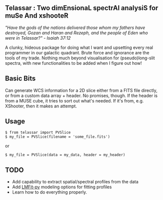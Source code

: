 Telassar : Two dimEnsionaL spectrAl analysiS for muSe And xshooteR
-----

*"Have the gods of the nations delivered those whom my fathers have destroyed, Gozan and Haran and Rezeph, and the people of Eden who were in Telassar?" - Isaiah 37:12*

A clunky, hideous package for doing what I want and upsetting every real programmer in our galactic quadrant. Brute force and ignorance are the tools of my trade. Nothing much beyond visualisation for (pseudo)long-slit spectra, with new functionalities to be added when I figure out how!

Basic Bits
-----
Can generate WCS information for a 2D slice either from a FITS file directly, or from a custom data array + header. No promises, though. If the header is from a MUSE cube, it tries to sort out what's needed. If it's from, e.g. XShooter, then it makes an attempt. 

Usage
-----
```
$ from telassar import PVSlice
$ my_file = PVSlice(filename = 'some_file.fits')
``` 
or
```
$ my_file = PVSlice(data = my_data, header = my_header)
```

TODO
-----
- Add capability to extract spatial/spectral profiles from the data
- Add [LMFit-py](https://lmfit.github.io/lmfit-py/) modeling options for fitting profiles
- Learn how to do everything properly.
